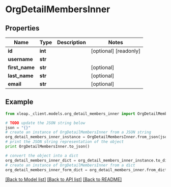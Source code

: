 # OrgDetailMembersInner


## Properties

Name | Type | Description | Notes
------------ | ------------- | ------------- | -------------
**id** | **int** |  | [optional] [readonly] 
**username** | **str** |  | 
**first_name** | **str** |  | [optional] 
**last_name** | **str** |  | [optional] 
**email** | **str** |  | [optional] 

## Example

```python
from xleap._client.models.org_detail_members_inner import OrgDetailMembersInner

# TODO update the JSON string below
json = "{}"
# create an instance of OrgDetailMembersInner from a JSON string
org_detail_members_inner_instance = OrgDetailMembersInner.from_json(json)
# print the JSON string representation of the object
print OrgDetailMembersInner.to_json()

# convert the object into a dict
org_detail_members_inner_dict = org_detail_members_inner_instance.to_dict()
# create an instance of OrgDetailMembersInner from a dict
org_detail_members_inner_form_dict = org_detail_members_inner.from_dict(org_detail_members_inner_dict)
```
[[Back to Model list]](../README.md#documentation-for-models) [[Back to API list]](../README.md#documentation-for-api-endpoints) [[Back to README]](../README.md)


